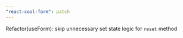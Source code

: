 ```yaml
---
"react-cool-form": patch
---
```


Refactor(useForm): skip unnecessary set state logic for `reset` method
